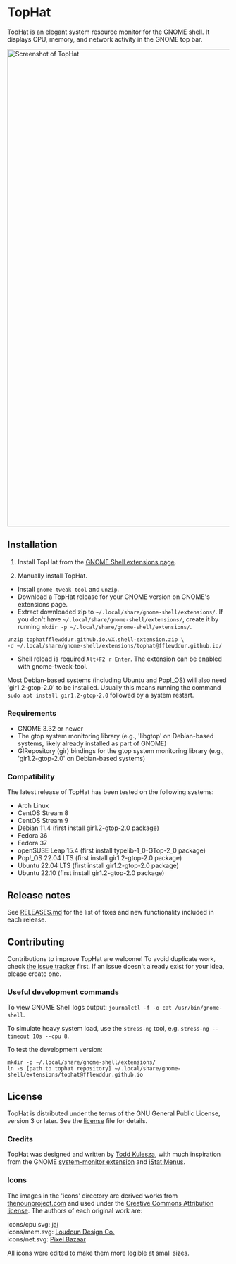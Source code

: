 # TopHat

TopHat is an elegant system resource monitor for the GNOME shell. It displays
CPU, memory, and network activity in the GNOME top bar.

<img src="./screenshots/tophat.png?raw=true" width="1084px" alt="Screenshot of
TopHat">

## Installation

1. Install TopHat from the [GNOME Shell extensions
page](https://extensions.gnome.org/extension/5219/tophat/).

2. Manually install TopHat.
- Install `gnome-tweak-tool` and `unzip`.
- Download a TopHat release for your GNOME version on GNOME's extensions page.
- Extract downloaded zip to `~/.local/share/gnome-shell/extensions/`. If you don't have `~/.local/share/gnome-shell/extensions/`, create it by running `mkdir -p ~/.local/share/gnome-shell/extensions/`.
```
unzip tophatfflewddur.github.io.vX.shell-extension.zip \
-d ~/.local/share/gnome-shell/extensions/tophat@fflewddur.github.io/
```
- Shell reload is required `Alt+F2 r Enter`. The extension can be enabled with gnome-tweak-tool. 

Most Debian-based systems (including Ubuntu and Pop!_OS) will also need
'gir1.2-gtop-2.0' to be installed. Usually this means running the command
`sudo apt install gir1.2-gtop-2.0` followed by a system restart.

### Requirements

- GNOME 3.32 or newer
- The gtop system monitoring library (e.g., 'libgtop' on Debian-based systems,
  likely already installed as part of GNOME)
- GIRepository (gir) bindings for the gtop system monitoring library (e.g.,
  'gir1.2-gtop-2.0' on Debian-based systems)

### Compatibility

The latest release of TopHat has been tested on the following systems:

- Arch Linux
- CentOS Stream 8
- CentOS Stream 9
- Debian 11.4 (first install gir1.2-gtop-2.0 package)
- Fedora 36
- Fedora 37
- openSUSE Leap 15.4 (first install typelib-1_0-GTop-2_0 package)
- Pop!_OS 22.04 LTS (first install gir1.2-gtop-2.0 package)
- Ubuntu 22.04 LTS (first install gir1.2-gtop-2.0 package)
- Ubuntu 22.10 (first install gir1.2-gtop-2.0 package)

## Release notes

See [RELEASES.md](RELEASES.md) for the list of fixes and new functionality
included in each release.

## Contributing

Contributions to improve TopHat are welcome! To avoid duplicate work, check
[the issue tracker](https://github.com/fflewddur/tophat/issues) first. If an
issue doesn't already exist for your idea, please create one.

### Useful development commands

To view GNOME Shell logs output:
`journalctl -f -o cat /usr/bin/gnome-shell`.

To simulate heavy system load, use the `stress-ng` tool, e.g. `stress-ng
--timeout 10s --cpu 8`.

To test the development version:

    mkdir -p ~/.local/share/gnome-shell/extensions/
    ln -s [path to tophat repository] ~/.local/share/gnome-shell/extensions/tophat@fflewddur.github.io

## License

TopHat is distributed under the terms of the GNU General Public License,
version 3 or later. See the [license] file for details.

### Credits

TopHat was designed and written by [Todd
Kulesza](https://github.com/fflewddur), with much inspiration from the GNOME
[system-monitor
extension](https://extensions.gnome.org/extension/120/system-monitor/) and
[iStat Menus](https://bjango.com/mac/istatmenus/).

### Icons

The images in the 'icons' directory are derived works from
[thenounproject.com](https://thenounproject.com) and used under the [Creative
Commons Attribution license](https://creativecommons.org/licenses/by/3.0/).
The authors of each original work are:

icons/cpu.svg: [jai](https://thenounproject.com/jairam.182/)  
icons/mem.svg: [Loudoun Design
Co.](https://thenonproject.com/LoudounDesignCo/)  
icons/net.svg: [Pixel Bazaar](https://thenounproject.com/pixelbazaar/)  

All icons were edited to make them more legible at small sizes.

[license]: LICENSE
